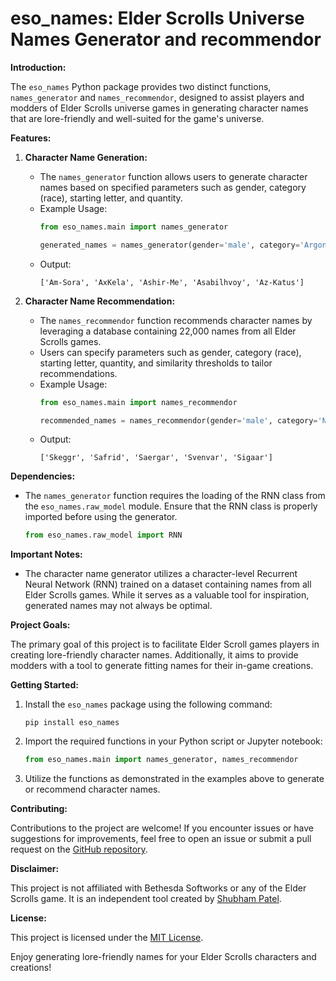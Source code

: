 # eso_names: Elder Scrolls Universe Names Generator and recommendor

**Introduction:**

The `eso_names` Python package provides two distinct functions, `names_generator` and `names_recommendor`, designed to assist players and modders of Elder Scrolls universe games in generating character names that are lore-friendly and well-suited for the game's universe.

**Features:**

1. **Character Name Generation:**
   - The `names_generator` function allows users to generate character names based on specified parameters such as gender, category (race), starting letter, and quantity.
   - Example Usage:
     ```python
     from eso_names.main import names_generator

     generated_names = names_generator(gender='male', category='Argonian', start_letter='A', quantity=5)
     ```
   - Output:
     ```
     ['Am-Sora', 'AxKela', 'Ashir-Me', 'Asabilhvoy', 'Az-Katus']
     ```

2. **Character Name Recommendation:**
   - The `names_recommendor` function recommends character names by leveraging a database containing 22,000 names from all Elder Scrolls games.
   - Users can specify parameters such as gender, category (race), starting letter, quantity, and similarity thresholds to tailor recommendations.
   - Example Usage:
     ```python
     from eso_names.main import names_recommendor

     recommended_names = names_recommendor(gender='male', category='Nord', start_letter='S', quantity=5, similarity_threshold=5, similar_to='Ragnar')
     ```
   - Output:
     ```
     ['Skeggr', 'Safrid', 'Saergar', 'Svenvar', 'Sigaar']
     ```

**Dependencies:**

- The `names_generator` function requires the loading of the RNN class from the `eso_names.raw_model` module. Ensure that the RNN class is properly imported before using the generator.

   ```python
   from eso_names.raw_model import RNN
   ```

**Important Notes:**

- The character name generator utilizes a character-level Recurrent Neural Network (RNN) trained on a dataset containing names from all Elder Scrolls games. While it serves as a valuable tool for inspiration, generated names may not always be optimal.

**Project Goals:**

The primary goal of this project is to facilitate Elder Scroll games players in creating lore-friendly character names. Additionally, it aims to provide modders with a tool to generate fitting names for their in-game creations.

**Getting Started:**

1. Install the `eso_names` package using the following command:
   ```
   pip install eso_names
   ```

2. Import the required functions in your Python script or Jupyter notebook:

   ```python
   from eso_names.main import names_generator, names_recommendor
   ```

3. Utilize the functions as demonstrated in the examples above to generate or recommend character names.

**Contributing:**

Contributions to the project are welcome! If you encounter issues or have suggestions for improvements, feel free to open an issue or submit a pull request on the [GitHub repository](https://github.com/ShubhamBhut/ElderScrolls-Universe_name_generator).

**Disclaimer:**

This project is not affiliated with Bethesda Softworks or any of the Elder Scrolls game. It is an independent tool created by [Shubham Patel](https://github.com/ShubhamBhut).

**License:**

This project is licensed under the [MIT License](LICENSE).

Enjoy generating lore-friendly names for your Elder Scrolls characters and creations!